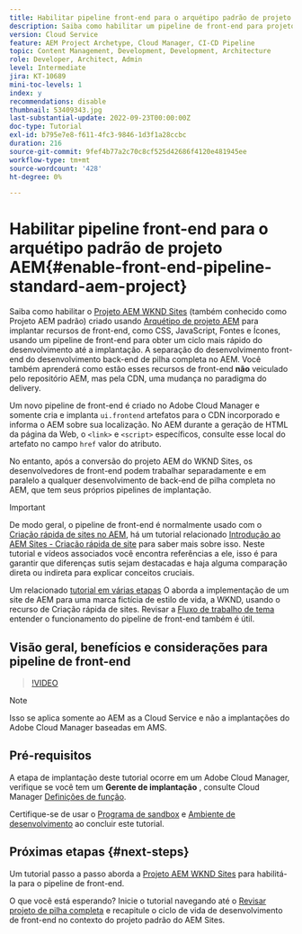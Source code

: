 ```yaml
---
title: Habilitar pipeline front-end para o arquétipo padrão de projeto AEM
description: Saiba como habilitar um pipeline de front-end para projeto AEM padrão para uma implantação mais rápida de recursos estáticos, como CSS, JavaScript, Fontes, Ícones. Separação do desenvolvimento de front-end do desenvolvimento de back-end de pilha completa no AEM.
version: Cloud Service
feature: AEM Project Archetype, Cloud Manager, CI-CD Pipeline
topic: Content Management, Development, Development, Architecture
role: Developer, Architect, Admin
level: Intermediate
jira: KT-10689
mini-toc-levels: 1
index: y
recommendations: disable
thumbnail: 53409343.jpg
last-substantial-update: 2022-09-23T00:00:00Z
doc-type: Tutorial
exl-id: b795e7e8-f611-4fc3-9846-1d3f1a28ccbc
duration: 216
source-git-commit: 9fef4b77a2c70c8cf525d42686f4120e481945ee
workflow-type: tm+mt
source-wordcount: '428'
ht-degree: 0%

---
```


# Habilitar pipeline front-end para o arquétipo padrão de projeto AEM{#enable-front-end-pipeline-standard-aem-project}

Saiba como habilitar o [Projeto AEM WKND Sites](https://github.com/adobe/aem-guides-wknd) (também conhecido como Projeto AEM padrão) criado usando [Arquétipo de projeto AEM](https://github.com/adobe/aem-project-archetype) para implantar recursos de front-end, como CSS, JavaScript, Fontes e Ícones, usando um pipeline de front-end para obter um ciclo mais rápido do desenvolvimento até a implantação. A separação do desenvolvimento front-end do desenvolvimento back-end de pilha completa no AEM. Você também aprenderá como estão esses recursos de front-end __não__ veiculado pelo repositório AEM, mas pela CDN, uma mudança no paradigma do delivery.


Um novo pipeline de front-end é criado no Adobe Cloud Manager e somente cria e implanta `ui.frontend` artefatos para o CDN incorporado e informa o AEM sobre sua localização. No AEM durante a geração de HTML da página da Web, o `<link>` e `<script>` específicos, consulte esse local do artefato no campo `href` valor do atributo.

No entanto, após a conversão do projeto AEM do WKND Sites, os desenvolvedores de front-end podem trabalhar separadamente e em paralelo a qualquer desenvolvimento de back-end de pilha completa no AEM, que tem seus próprios pipelines de implantação.

>[!IMPORTANT]
>
>De modo geral, o pipeline de front-end é normalmente usado com o [Criação rápida de sites no AEM](https://experienceleague.adobe.com/docs/experience-manager-cloud-service/content/sites/administering/site-creation/quick-site/overview.html?lang=en), há um tutorial relacionado [Introdução ao AEM Sites - Criação rápida de site](https://experienceleague.adobe.com/docs/experience-manager-learn/getting-started-wknd-tutorial-develop/site-template/overview.html) para saber mais sobre isso. Neste tutorial e vídeos associados você encontra referências a ele, isso é para garantir que diferenças sutis sejam destacadas e haja alguma comparação direta ou indireta para explicar conceitos cruciais.


Um relacionado [tutorial em várias etapas](https://experienceleague.adobe.com/docs/experience-manager-learn/getting-started-wknd-tutorial-develop/site-template/overview.html) O aborda a implementação de um site de AEM para uma marca fictícia de estilo de vida, a WKND, usando o recurso de Criação rápida de sites. Revisar a [Fluxo de trabalho de tema](https://experienceleague.adobe.com/docs/experience-manager-learn/getting-started-wknd-tutorial-develop/site-template/theming.html) entender o funcionamento do pipeline de front-end também é útil.

## Visão geral, benefícios e considerações para pipeline de front-end

>[!VIDEO](https://video.tv.adobe.com/v/3409343?quality=12&learn=on)


>[!NOTE]
>
>Isso se aplica somente ao AEM as a Cloud Service e não a implantações do Adobe Cloud Manager baseadas em AMS.

## Pré-requisitos

A etapa de implantação deste tutorial ocorre em um Adobe Cloud Manager, verifique se você tem um __Gerente de implantação__ , consulte Cloud Manager [Definições de função](https://experienceleague.adobe.com/docs/experience-manager-cloud-manager/content/requirements/users-and-roles.html?lang=en#role-definitions).

Certifique-se de usar o [Programa de sandbox](https://experienceleague.adobe.com/docs/experience-manager-cloud-service/content/implementing/using-cloud-manager/programs/introduction-sandbox-programs.html) e [Ambiente de desenvolvimento](https://experienceleague.adobe.com/docs/experience-manager-cloud-service/content/implementing/using-cloud-manager/manage-environments.html) ao concluir este tutorial.

## Próximas etapas {#next-steps}

Um tutorial passo a passo aborda a [Projeto AEM WKND Sites](https://github.com/adobe/aem-guides-wknd) para habilitá-la para o pipeline de front-end.

O que você está esperando? Inicie o tutorial navegando até o [Revisar projeto de pilha completa](review-uifrontend-module.md) e recapitule o ciclo de vida de desenvolvimento de front-end no contexto do projeto padrão do AEM Sites.
